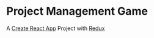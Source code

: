 # Project Management Game
A [Create React App](https://github.com/facebookincubator/create-react-app) Project with [Redux](https://github.com/reactjs/redux)